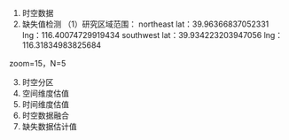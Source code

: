 1. 时空数据
2. 缺失值检测
（1）研究区域范围：
northeast
lat：39.96366837052331
lng：116.40074729919434
southwest
lat：39.934223203947056
lng：116.31834983825684

zoom=15，N=5

3. 时空分区
4. 空间维度估值
5. 时间维度估值
6. 时空数据融合
7. 缺失数据估计值
